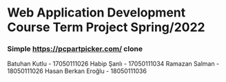 # Web Application Development Course Term Project Spring/2022
### Simple https://pcpartpicker.com/ clone

Batuhan Kutlu - 17050111026
Habip Şanlı - 17050111034
Ramazan Salman - 18050111026
Hasan Berkan Eroğlu - 18050111036
